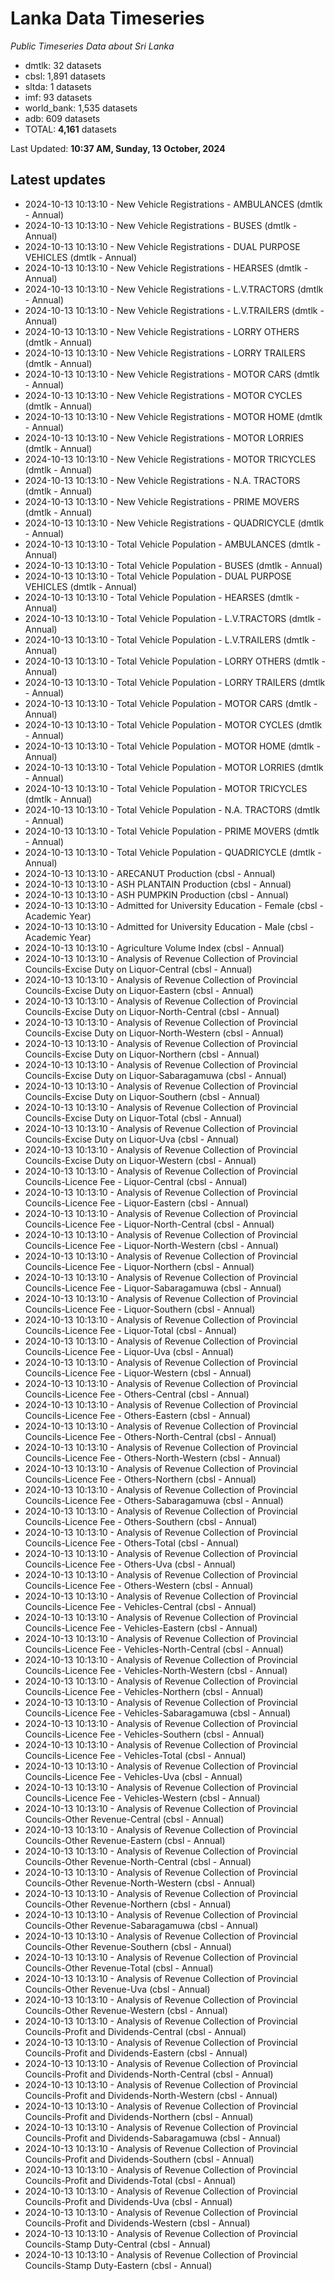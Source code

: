 # Lanka Data Timeseries
*Public Timeseries Data about Sri Lanka*

* dmtlk: 32 datasets
* cbsl: 1,891 datasets
* sltda: 1 datasets
* imf: 93 datasets
* world_bank: 1,535 datasets
* adb: 609 datasets
* TOTAL: **4,161** datasets

Last Updated: **10:37 AM, Sunday, 13 October, 2024**

## Latest updates

* 2024-10-13 10:13:10 - New Vehicle Registrations - AMBULANCES (dmtlk - Annual)
* 2024-10-13 10:13:10 - New Vehicle Registrations - BUSES (dmtlk - Annual)
* 2024-10-13 10:13:10 - New Vehicle Registrations - DUAL PURPOSE VEHICLES (dmtlk - Annual)
* 2024-10-13 10:13:10 - New Vehicle Registrations - HEARSES (dmtlk - Annual)
* 2024-10-13 10:13:10 - New Vehicle Registrations - L.V.TRACTORS (dmtlk - Annual)
* 2024-10-13 10:13:10 - New Vehicle Registrations - L.V.TRAILERS (dmtlk - Annual)
* 2024-10-13 10:13:10 - New Vehicle Registrations - LORRY OTHERS (dmtlk - Annual)
* 2024-10-13 10:13:10 - New Vehicle Registrations - LORRY TRAILERS (dmtlk - Annual)
* 2024-10-13 10:13:10 - New Vehicle Registrations - MOTOR CARS (dmtlk - Annual)
* 2024-10-13 10:13:10 - New Vehicle Registrations - MOTOR CYCLES (dmtlk - Annual)
* 2024-10-13 10:13:10 - New Vehicle Registrations - MOTOR HOME (dmtlk - Annual)
* 2024-10-13 10:13:10 - New Vehicle Registrations - MOTOR LORRIES (dmtlk - Annual)
* 2024-10-13 10:13:10 - New Vehicle Registrations - MOTOR TRICYCLES (dmtlk - Annual)
* 2024-10-13 10:13:10 - New Vehicle Registrations - N.A. TRACTORS (dmtlk - Annual)
* 2024-10-13 10:13:10 - New Vehicle Registrations - PRIME MOVERS (dmtlk - Annual)
* 2024-10-13 10:13:10 - New Vehicle Registrations - QUADRICYCLE (dmtlk - Annual)
* 2024-10-13 10:13:10 - Total Vehicle Population - AMBULANCES (dmtlk - Annual)
* 2024-10-13 10:13:10 - Total Vehicle Population - BUSES (dmtlk - Annual)
* 2024-10-13 10:13:10 - Total Vehicle Population - DUAL PURPOSE VEHICLES (dmtlk - Annual)
* 2024-10-13 10:13:10 - Total Vehicle Population - HEARSES (dmtlk - Annual)
* 2024-10-13 10:13:10 - Total Vehicle Population - L.V.TRACTORS (dmtlk - Annual)
* 2024-10-13 10:13:10 - Total Vehicle Population - L.V.TRAILERS (dmtlk - Annual)
* 2024-10-13 10:13:10 - Total Vehicle Population - LORRY OTHERS (dmtlk - Annual)
* 2024-10-13 10:13:10 - Total Vehicle Population - LORRY TRAILERS (dmtlk - Annual)
* 2024-10-13 10:13:10 - Total Vehicle Population - MOTOR CARS (dmtlk - Annual)
* 2024-10-13 10:13:10 - Total Vehicle Population - MOTOR CYCLES (dmtlk - Annual)
* 2024-10-13 10:13:10 - Total Vehicle Population - MOTOR HOME (dmtlk - Annual)
* 2024-10-13 10:13:10 - Total Vehicle Population - MOTOR LORRIES (dmtlk - Annual)
* 2024-10-13 10:13:10 - Total Vehicle Population - MOTOR TRICYCLES (dmtlk - Annual)
* 2024-10-13 10:13:10 - Total Vehicle Population - N.A. TRACTORS (dmtlk - Annual)
* 2024-10-13 10:13:10 - Total Vehicle Population - PRIME MOVERS (dmtlk - Annual)
* 2024-10-13 10:13:10 - Total Vehicle Population - QUADRICYCLE (dmtlk - Annual)
* 2024-10-13 10:13:10 - ARECANUT Production (cbsl - Annual)
* 2024-10-13 10:13:10 - ASH PLANTAIN Production (cbsl - Annual)
* 2024-10-13 10:13:10 - ASH PUMPKIN Production (cbsl - Annual)
* 2024-10-13 10:13:10 - Admitted for University Education - Female (cbsl - Academic Year)
* 2024-10-13 10:13:10 - Admitted for University Education - Male (cbsl - Academic Year)
* 2024-10-13 10:13:10 - Agriculture Volume Index (cbsl - Annual)
* 2024-10-13 10:13:10 - Analysis of Revenue Collection of Provincial Councils-Excise Duty on Liquor-Central (cbsl - Annual)
* 2024-10-13 10:13:10 - Analysis of Revenue Collection of Provincial Councils-Excise Duty on Liquor-Eastern (cbsl - Annual)
* 2024-10-13 10:13:10 - Analysis of Revenue Collection of Provincial Councils-Excise Duty on Liquor-North-Central (cbsl - Annual)
* 2024-10-13 10:13:10 - Analysis of Revenue Collection of Provincial Councils-Excise Duty on Liquor-North-Western (cbsl - Annual)
* 2024-10-13 10:13:10 - Analysis of Revenue Collection of Provincial Councils-Excise Duty on Liquor-Northern (cbsl - Annual)
* 2024-10-13 10:13:10 - Analysis of Revenue Collection of Provincial Councils-Excise Duty on Liquor-Sabaragamuwa (cbsl - Annual)
* 2024-10-13 10:13:10 - Analysis of Revenue Collection of Provincial Councils-Excise Duty on Liquor-Southern (cbsl - Annual)
* 2024-10-13 10:13:10 - Analysis of Revenue Collection of Provincial Councils-Excise Duty on Liquor-Total (cbsl - Annual)
* 2024-10-13 10:13:10 - Analysis of Revenue Collection of Provincial Councils-Excise Duty on Liquor-Uva (cbsl - Annual)
* 2024-10-13 10:13:10 - Analysis of Revenue Collection of Provincial Councils-Excise Duty on Liquor-Western (cbsl - Annual)
* 2024-10-13 10:13:10 - Analysis of Revenue Collection of Provincial Councils-Licence Fee - Liquor-Central (cbsl - Annual)
* 2024-10-13 10:13:10 - Analysis of Revenue Collection of Provincial Councils-Licence Fee - Liquor-Eastern (cbsl - Annual)
* 2024-10-13 10:13:10 - Analysis of Revenue Collection of Provincial Councils-Licence Fee - Liquor-North-Central (cbsl - Annual)
* 2024-10-13 10:13:10 - Analysis of Revenue Collection of Provincial Councils-Licence Fee - Liquor-North-Western (cbsl - Annual)
* 2024-10-13 10:13:10 - Analysis of Revenue Collection of Provincial Councils-Licence Fee - Liquor-Northern (cbsl - Annual)
* 2024-10-13 10:13:10 - Analysis of Revenue Collection of Provincial Councils-Licence Fee - Liquor-Sabaragamuwa (cbsl - Annual)
* 2024-10-13 10:13:10 - Analysis of Revenue Collection of Provincial Councils-Licence Fee - Liquor-Southern (cbsl - Annual)
* 2024-10-13 10:13:10 - Analysis of Revenue Collection of Provincial Councils-Licence Fee - Liquor-Total (cbsl - Annual)
* 2024-10-13 10:13:10 - Analysis of Revenue Collection of Provincial Councils-Licence Fee - Liquor-Uva (cbsl - Annual)
* 2024-10-13 10:13:10 - Analysis of Revenue Collection of Provincial Councils-Licence Fee - Liquor-Western (cbsl - Annual)
* 2024-10-13 10:13:10 - Analysis of Revenue Collection of Provincial Councils-Licence Fee - Others-Central (cbsl - Annual)
* 2024-10-13 10:13:10 - Analysis of Revenue Collection of Provincial Councils-Licence Fee - Others-Eastern (cbsl - Annual)
* 2024-10-13 10:13:10 - Analysis of Revenue Collection of Provincial Councils-Licence Fee - Others-North-Central (cbsl - Annual)
* 2024-10-13 10:13:10 - Analysis of Revenue Collection of Provincial Councils-Licence Fee - Others-North-Western (cbsl - Annual)
* 2024-10-13 10:13:10 - Analysis of Revenue Collection of Provincial Councils-Licence Fee - Others-Northern (cbsl - Annual)
* 2024-10-13 10:13:10 - Analysis of Revenue Collection of Provincial Councils-Licence Fee - Others-Sabaragamuwa (cbsl - Annual)
* 2024-10-13 10:13:10 - Analysis of Revenue Collection of Provincial Councils-Licence Fee - Others-Southern (cbsl - Annual)
* 2024-10-13 10:13:10 - Analysis of Revenue Collection of Provincial Councils-Licence Fee - Others-Total (cbsl - Annual)
* 2024-10-13 10:13:10 - Analysis of Revenue Collection of Provincial Councils-Licence Fee - Others-Uva (cbsl - Annual)
* 2024-10-13 10:13:10 - Analysis of Revenue Collection of Provincial Councils-Licence Fee - Others-Western (cbsl - Annual)
* 2024-10-13 10:13:10 - Analysis of Revenue Collection of Provincial Councils-Licence Fee - Vehicles-Central (cbsl - Annual)
* 2024-10-13 10:13:10 - Analysis of Revenue Collection of Provincial Councils-Licence Fee - Vehicles-Eastern (cbsl - Annual)
* 2024-10-13 10:13:10 - Analysis of Revenue Collection of Provincial Councils-Licence Fee - Vehicles-North-Central (cbsl - Annual)
* 2024-10-13 10:13:10 - Analysis of Revenue Collection of Provincial Councils-Licence Fee - Vehicles-North-Western (cbsl - Annual)
* 2024-10-13 10:13:10 - Analysis of Revenue Collection of Provincial Councils-Licence Fee - Vehicles-Northern (cbsl - Annual)
* 2024-10-13 10:13:10 - Analysis of Revenue Collection of Provincial Councils-Licence Fee - Vehicles-Sabaragamuwa (cbsl - Annual)
* 2024-10-13 10:13:10 - Analysis of Revenue Collection of Provincial Councils-Licence Fee - Vehicles-Southern (cbsl - Annual)
* 2024-10-13 10:13:10 - Analysis of Revenue Collection of Provincial Councils-Licence Fee - Vehicles-Total (cbsl - Annual)
* 2024-10-13 10:13:10 - Analysis of Revenue Collection of Provincial Councils-Licence Fee - Vehicles-Uva (cbsl - Annual)
* 2024-10-13 10:13:10 - Analysis of Revenue Collection of Provincial Councils-Licence Fee - Vehicles-Western (cbsl - Annual)
* 2024-10-13 10:13:10 - Analysis of Revenue Collection of Provincial Councils-Other Revenue-Central (cbsl - Annual)
* 2024-10-13 10:13:10 - Analysis of Revenue Collection of Provincial Councils-Other Revenue-Eastern (cbsl - Annual)
* 2024-10-13 10:13:10 - Analysis of Revenue Collection of Provincial Councils-Other Revenue-North-Central (cbsl - Annual)
* 2024-10-13 10:13:10 - Analysis of Revenue Collection of Provincial Councils-Other Revenue-North-Western (cbsl - Annual)
* 2024-10-13 10:13:10 - Analysis of Revenue Collection of Provincial Councils-Other Revenue-Northern (cbsl - Annual)
* 2024-10-13 10:13:10 - Analysis of Revenue Collection of Provincial Councils-Other Revenue-Sabaragamuwa (cbsl - Annual)
* 2024-10-13 10:13:10 - Analysis of Revenue Collection of Provincial Councils-Other Revenue-Southern (cbsl - Annual)
* 2024-10-13 10:13:10 - Analysis of Revenue Collection of Provincial Councils-Other Revenue-Total (cbsl - Annual)
* 2024-10-13 10:13:10 - Analysis of Revenue Collection of Provincial Councils-Other Revenue-Uva (cbsl - Annual)
* 2024-10-13 10:13:10 - Analysis of Revenue Collection of Provincial Councils-Other Revenue-Western (cbsl - Annual)
* 2024-10-13 10:13:10 - Analysis of Revenue Collection of Provincial Councils-Profit and Dividends-Central (cbsl - Annual)
* 2024-10-13 10:13:10 - Analysis of Revenue Collection of Provincial Councils-Profit and Dividends-Eastern (cbsl - Annual)
* 2024-10-13 10:13:10 - Analysis of Revenue Collection of Provincial Councils-Profit and Dividends-North-Central (cbsl - Annual)
* 2024-10-13 10:13:10 - Analysis of Revenue Collection of Provincial Councils-Profit and Dividends-North-Western (cbsl - Annual)
* 2024-10-13 10:13:10 - Analysis of Revenue Collection of Provincial Councils-Profit and Dividends-Northern (cbsl - Annual)
* 2024-10-13 10:13:10 - Analysis of Revenue Collection of Provincial Councils-Profit and Dividends-Sabaragamuwa (cbsl - Annual)
* 2024-10-13 10:13:10 - Analysis of Revenue Collection of Provincial Councils-Profit and Dividends-Southern (cbsl - Annual)
* 2024-10-13 10:13:10 - Analysis of Revenue Collection of Provincial Councils-Profit and Dividends-Total (cbsl - Annual)
* 2024-10-13 10:13:10 - Analysis of Revenue Collection of Provincial Councils-Profit and Dividends-Uva (cbsl - Annual)
* 2024-10-13 10:13:10 - Analysis of Revenue Collection of Provincial Councils-Profit and Dividends-Western (cbsl - Annual)
* 2024-10-13 10:13:10 - Analysis of Revenue Collection of Provincial Councils-Stamp Duty-Central (cbsl - Annual)
* 2024-10-13 10:13:10 - Analysis of Revenue Collection of Provincial Councils-Stamp Duty-Eastern (cbsl - Annual)